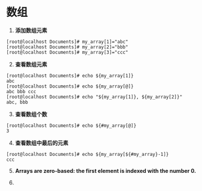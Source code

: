  # 数组
  
 1. **添加数组元素**
  
```
[root@localhost Documents]# my_array[1]="abc"
[root@localhost Documents]# my_array[2]="bbb"
[root@localhost Documents]# my_array[3]="ccc"
```

2. **查看数组元素**

```
[root@localhost Documents]# echo ${my_array[1]}
abc
[root@localhost Documents]# echo ${my_array[@]}
abc bbb ccc
[root@localhost Documents]# echo "${my_array[1]}, ${my_array[2]}"
abc, bbb
```

3. **查看数组个数**
```
[root@localhost Documents]# echo ${#my_array[@]}
3

```
4. **查看数组中最后的元素**
```
[root@localhost Documents]# echo ${my_array[${#my_array}-1]}
ccc
```

5. **Arrays are zero-based: the first element is indexed with the number 0.**
  
6. 
  
  
  
